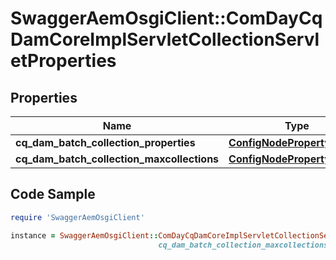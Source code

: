 # SwaggerAemOsgiClient::ComDayCqDamCoreImplServletCollectionServletProperties

## Properties

Name | Type | Description | Notes
------------ | ------------- | ------------- | -------------
**cq_dam_batch_collection_properties** | [**ConfigNodePropertyArray**](ConfigNodePropertyArray.md) |  | [optional] 
**cq_dam_batch_collection_maxcollections** | [**ConfigNodePropertyInteger**](ConfigNodePropertyInteger.md) |  | [optional] 

## Code Sample

```ruby
require 'SwaggerAemOsgiClient'

instance = SwaggerAemOsgiClient::ComDayCqDamCoreImplServletCollectionServletProperties.new(cq_dam_batch_collection_properties: null,
                                 cq_dam_batch_collection_maxcollections: null)
```


